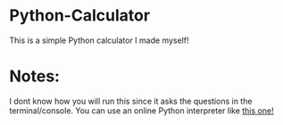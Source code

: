 # Python-Calculator
This is a simple Python calculator I made myself!

# Notes:
I dont know how you will run this since it asks the questions in the terminal/console.
You can use an online Python interpreter like [this one!][1]

[1]: https://www.online-python.com "Online Python - IDE, Editor, Compiler, Interpreter"
